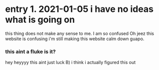 
<html>
<head>
<meta name="viewport" content="width=device-width, initial-scale=1.0">
<title>albert alert</title>
</head>
<body>

<h1>entry 1. 2021-01-05 i have no ideas what is going on</h1>

<p>this thing does not make any sense to me.
I am so confused
Oh jeez this website is confusing
i'm still making this website calm down guapo.</p>

<h3> this aint a fluke is it? </h3>
<p> hey heyyyy this aint just luck B) i think i actually figured this out</p>

</body>
</html>